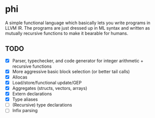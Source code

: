 # phi

A simple functional language which basically lets you write programs in LLVM IR.
The programs are just dressed up in ML syntax and written as mutually recursive
functions to make it bearable for humans.

## TODO

- [x] Parser, typechecker, and code generator for integer arithmetic + recursive functions
- [x] More aggressive basic block selection (or better tail calls)
- [x] Allocas
- [x] Load/store/functional update/GEP
- [x] Aggregates (structs, vectors, arrays)
- [x] Extern declarations
- [x] Type aliases
- [ ] (Recursive) type declarations
- [ ] Infix parsing